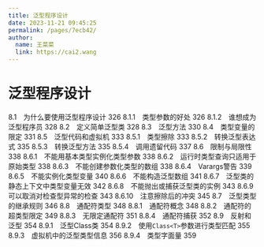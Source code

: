 ```yaml
---
title: 泛型程序设计
date: 2023-11-21 09:45:25
permalink: /pages/7ecb42/
author: 
  name: 王菜菜
  link: https://cai2.wang
---
```

# 泛型程序设计

8.1　为什么要使用泛型程序设计 326
8.1.1　类型参数的好处 326
8.1.2　谁想成为泛型程序员 328
8.2　定义简单泛型类 328
8.3　泛型方法 330
8.4　类型变量的限定 331
8.5　泛型代码和虚拟机 333
8.5.1　类型擦除 333
8.5.2　转换泛型表达式 335
8.5.3　转换泛型方法 335
8.5.4　调用遗留代码 337
8.6　限制与局限性 338
8.6.1　不能用基本类型实例化类型参数 338
8.6.2　运行时类型查询只适用于原始类型 338
8.6.3　不能创建参数化类型的数组 338
8.6.4　Varargs警告 339
8.6.5　不能实例化类型变量 340
8.6.6　不能构造泛型数组 341
8.6.7　泛型类的静态上下文中类型变量无效 342
8.6.8　不能抛出或捕获泛型类的实例 343
8.6.9　可以取消对检查型异常的检查 343
8.6.10　注意擦除后的冲突 345
8.7　泛型类型的继承规则 346
8.8　通配符类型 348
8.8.1　通配符概念 348
8.8.2　通配符的超类型限定 349
8.8.3　无限定通配符 351
8.8.4　通配符捕获 352
8.9　反射和泛型 354
8.9.1　泛型Class类 354
8.9.2　使用`Class<T>`参数进行类型匹配 355
8.9.3　虚拟机中的泛型类型信息 356
8.9.4　类型字面量 359